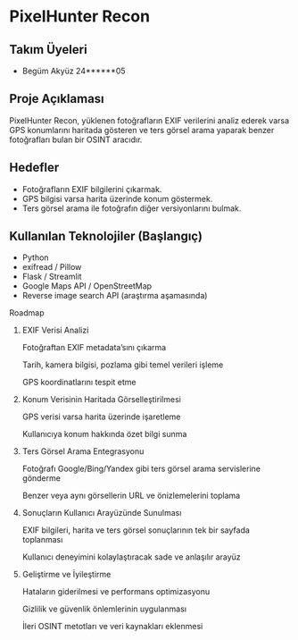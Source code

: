 # PixelHunter Recon

## Takım Üyeleri
- Begüm Akyüz 24******05

## Proje Açıklaması
PixelHunter Recon, yüklenen fotoğrafların EXIF verilerini analiz ederek varsa GPS konumlarını haritada gösteren ve ters görsel arama yaparak benzer fotoğrafları bulan bir OSINT aracıdır.

## Hedefler
- Fotoğrafların EXIF bilgilerini çıkarmak.
- GPS bilgisi varsa harita üzerinde konum göstermek.
- Ters görsel arama ile fotoğrafın diğer versiyonlarını bulmak.

## Kullanılan Teknolojiler (Başlangıç)
- Python
- exifread / Pillow
- Flask / Streamlit
- Google Maps API / OpenStreetMap
- Reverse image search API (araştırma aşamasında)

 Roadmap
1. EXIF Verisi Analizi

    Fotoğraftan EXIF metadata’sını çıkarma

    Tarih, kamera bilgisi, pozlama gibi temel verileri işleme

    GPS koordinatlarını tespit etme

2. Konum Verisinin Haritada Görselleştirilmesi

    GPS verisi varsa harita üzerinde işaretleme

    Kullanıcıya konum hakkında özet bilgi sunma

3. Ters Görsel Arama Entegrasyonu

    Fotoğrafı Google/Bing/Yandex gibi ters görsel arama servislerine gönderme

    Benzer veya aynı görsellerin URL ve önizlemelerini toplama

4. Sonuçların Kullanıcı Arayüzünde Sunulması

    EXIF bilgileri, harita ve ters görsel sonuçlarının tek bir sayfada toplanması

    Kullanıcı deneyimini kolaylaştıracak sade ve anlaşılır arayüz

5. Geliştirme ve İyileştirme

    Hataların giderilmesi ve performans optimizasyonu

    Gizlilik ve güvenlik önlemlerinin uygulanması

    İleri OSINT metotları ve veri kaynakları eklenmesi
